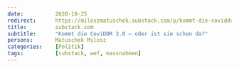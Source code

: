 ```yaml
---
date:          2020-10-25
redirect:      https://miloszmatuschek.substack.com/p/kommt-die-coviddr-20-oder-ist-sie
title:         substack.com
subtitle:      "Kommt die CoviDDR 2.0 – oder ist sie schon da?"
persons:       Matuschek Milosz
categories:    [Politik]
tags:          [substack, wef, massnahmen]
---
```

